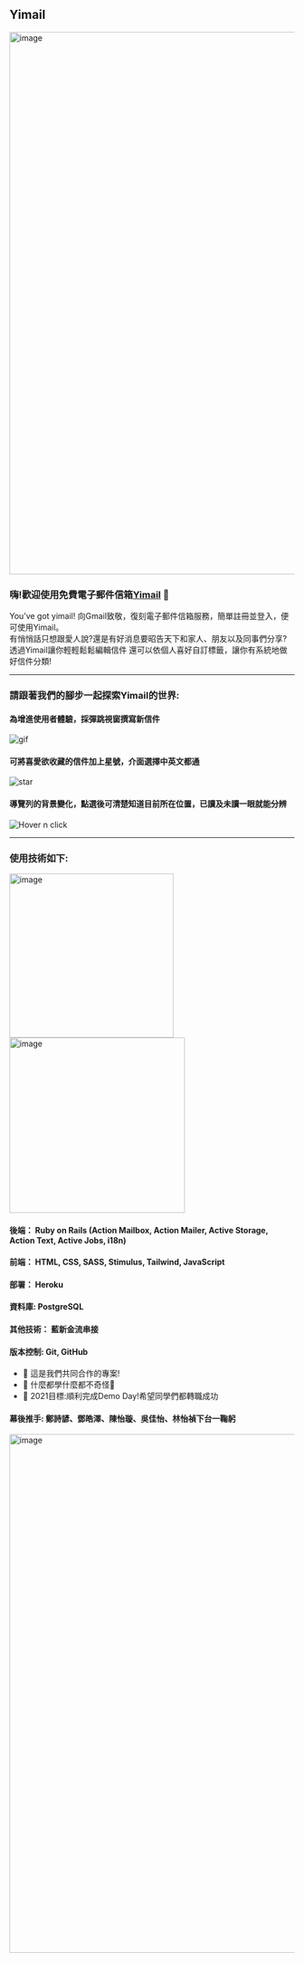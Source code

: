 ## Yimail
<img width="959" alt="image" src="https://user-images.githubusercontent.com/92965935/149613851-b489d264-c284-43aa-8cb9-be2399b6f399.png">

### 嗨!歡迎使用免費電子郵件信箱[Yimail](https://yimails.com/) 👋 
You’ve got yimail!
向Gmail致敬，復刻電子郵件信箱服務，簡單註冊並登入，便可使用Yimail。</br>
有悄悄話只想跟愛人說?還是有好消息要昭告天下和家人、朋友以及同事們分享?</br>
透過Yimail讓你輕輕鬆鬆編輯信件
還可以依個人喜好自訂標籤，讓你有系統地做好信件分類!

-----------------------------------------------------------------------------

### 請跟著我們的腳步一起探索Yimail的世界:

#### 為增進使用者體驗，採彈跳視窗撰寫新信件
![gif](https://user-images.githubusercontent.com/92965935/149614737-de9ef222-7903-4699-b0f6-28dc0f873b2d.gif)

#### 可將喜愛欲收藏的信件加上星號，介面選擇中英文都通
![star](https://user-images.githubusercontent.com/92965935/149614999-fc397833-ea7a-4035-a42a-e6356449c03a.gif)

#### 導覽列的背景變化，點選後可清楚知道目前所在位置，已讀及未讀一眼就能分辨
![Hover n click](https://user-images.githubusercontent.com/92965935/149900926-ef06696b-44af-43fd-bd25-7aeea47d7687.gif)


------------------------------------------------------------------------------------------------------------------
### 使用技術如下:
<img width="290" alt="image" src="https://user-images.githubusercontent.com/92965935/149616009-6f973352-8543-47ac-b9b0-e9eee0156ad1.png"><img width="310" alt="image" src="https://user-images.githubusercontent.com/92965935/149615847-567e2382-086a-4a92-826b-2620a1d3dea8.png">
#### 後端： Ruby on Rails (Action Mailbox, Action Mailer, Active Storage, Action Text, Active Jobs, i18n)
#### 前端： HTML, CSS, SASS, Stimulus, Tailwind, JavaScript 
#### 部署： Heroku
#### 資料庫: PostgreSQL
#### 其他技術： 藍新金流串接
#### 版本控制: Git, GitHub

- 🔭 這是我們共同合作的專案!
- 🌱 什麼都學什麼都不奇怪🤣
- 🥅 2021目標:順利完成Demo Day!希望同學們都轉職成功

#### 幕後推手: 鄭詩諺、鄧皓澤、陳怡璇、吳佳怡、林怡禎下台一鞠躬
<img width="917" alt="image" src="https://user-images.githubusercontent.com/92965935/149616468-60fec0f1-0f8c-4ae2-b371-c2234ecc1a6b.png">

